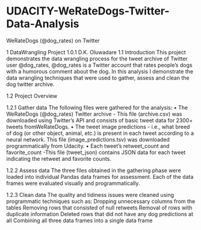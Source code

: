 # UDACITY-WeRateDogs-Twitter-Data-Analysis
WeRateDogs (@dog_rates) on Twitter


1 DataWrangling Project
1.0.1 D.K. Oluwadare
1.1 Introduction
This project demonstrates the data wrangling process for the tweet archive of Twitter user
@dog_rates, @dog_rates is a Twitter account that rates people’s dogs with a humorous comment
about the dog. In this analysis I demonstrate the data wrangling techniques that were used to
gather, assess and clean the dog twitter archive.


1.2 Project Overview

1.2.1 Gather data
The following files were gathered for the analysis:
• The WeRateDogs (@dog_rates) Twitter archive - This file (archive.csv) was downloaded using
Twitter’s API and consists of basic tweet data for 2300+ tweets fromWeRateDogs.
• The tweet image predictions - i.e., what breed of dog (or other object, animal, etc.) is present
in each tweet according to a neural network. This file (image_predictions.tsv) was downloaded
programmatically from Udacity.
• Each tweet’s retweet_count and favorite_count -This file (tweet_json) contains JSON data for
each tweet indicating the retweet and favorite counts.

1.2.2 Assess data
The three files obtained in the gathering phase were loaded into individual Pandas data frames
for assessment. Each of the data frames were evaluated visually and programmatically.


1.2.3 Clean data
The quality and tidiness issues were cleaned using programmatic techniques such as:
Dropping unnecessary columns from the tables
Removing rows that consisted of null retweets
Removal of rows with duplicate information
Deleted rows that did not have any dog predictions at all
Combining all three data frames into a single data frame
